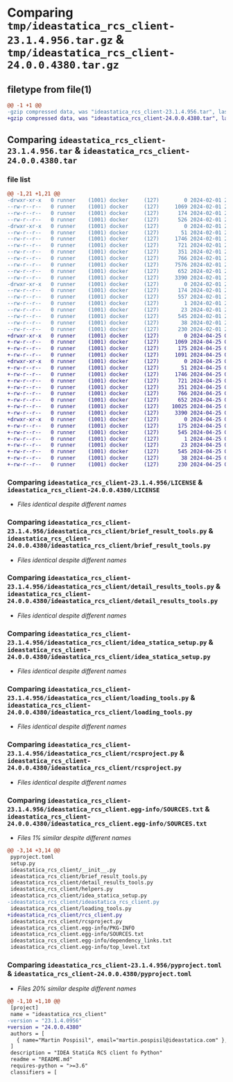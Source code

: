 # Comparing `tmp/ideastatica_rcs_client-23.1.4.956.tar.gz` & `tmp/ideastatica_rcs_client-24.0.0.4380.tar.gz`

## filetype from file(1)

```diff
@@ -1 +1 @@
-gzip compressed data, was "ideastatica_rcs_client-23.1.4.956.tar", last modified: Thu Feb  1 21:41:08 2024, max compression
+gzip compressed data, was "ideastatica_rcs_client-24.0.0.4380.tar", last modified: Thu Apr 25 07:45:59 2024, max compression
```

## Comparing `ideastatica_rcs_client-23.1.4.956.tar` & `ideastatica_rcs_client-24.0.0.4380.tar`

### file list

```diff
@@ -1,21 +1,21 @@
-drwxr-xr-x   0 runner    (1001) docker     (127)        0 2024-02-01 21:41:08.413580 ideastatica_rcs_client-23.1.4.956/
--rw-r--r--   0 runner    (1001) docker     (127)     1069 2024-02-01 21:41:00.000000 ideastatica_rcs_client-23.1.4.956/LICENSE
--rw-r--r--   0 runner    (1001) docker     (127)      174 2024-02-01 21:41:08.413580 ideastatica_rcs_client-23.1.4.956/PKG-INFO
--rw-r--r--   0 runner    (1001) docker     (127)      526 2024-02-01 21:41:00.000000 ideastatica_rcs_client-23.1.4.956/README.md
-drwxr-xr-x   0 runner    (1001) docker     (127)        0 2024-02-01 21:41:08.409580 ideastatica_rcs_client-23.1.4.956/ideastatica_rcs_client/
--rw-r--r--   0 runner    (1001) docker     (127)       51 2024-02-01 21:41:00.000000 ideastatica_rcs_client-23.1.4.956/ideastatica_rcs_client/__init__.py
--rw-r--r--   0 runner    (1001) docker     (127)     1746 2024-02-01 21:41:00.000000 ideastatica_rcs_client-23.1.4.956/ideastatica_rcs_client/brief_result_tools.py
--rw-r--r--   0 runner    (1001) docker     (127)      721 2024-02-01 21:41:00.000000 ideastatica_rcs_client-23.1.4.956/ideastatica_rcs_client/detail_results_tools.py
--rw-r--r--   0 runner    (1001) docker     (127)      351 2024-02-01 21:41:00.000000 ideastatica_rcs_client-23.1.4.956/ideastatica_rcs_client/helpers.py
--rw-r--r--   0 runner    (1001) docker     (127)      766 2024-02-01 21:41:00.000000 ideastatica_rcs_client-23.1.4.956/ideastatica_rcs_client/idea_statica_setup.py
--rw-r--r--   0 runner    (1001) docker     (127)     7576 2024-02-01 21:41:00.000000 ideastatica_rcs_client-23.1.4.956/ideastatica_rcs_client/ideastatica_rcs_client.py
--rw-r--r--   0 runner    (1001) docker     (127)      652 2024-02-01 21:41:00.000000 ideastatica_rcs_client-23.1.4.956/ideastatica_rcs_client/loading_tools.py
--rw-r--r--   0 runner    (1001) docker     (127)     3390 2024-02-01 21:41:00.000000 ideastatica_rcs_client-23.1.4.956/ideastatica_rcs_client/rcsproject.py
-drwxr-xr-x   0 runner    (1001) docker     (127)        0 2024-02-01 21:41:08.413580 ideastatica_rcs_client-23.1.4.956/ideastatica_rcs_client.egg-info/
--rw-r--r--   0 runner    (1001) docker     (127)      174 2024-02-01 21:41:08.000000 ideastatica_rcs_client-23.1.4.956/ideastatica_rcs_client.egg-info/PKG-INFO
--rw-r--r--   0 runner    (1001) docker     (127)      557 2024-02-01 21:41:08.000000 ideastatica_rcs_client-23.1.4.956/ideastatica_rcs_client.egg-info/SOURCES.txt
--rw-r--r--   0 runner    (1001) docker     (127)        1 2024-02-01 21:41:08.000000 ideastatica_rcs_client-23.1.4.956/ideastatica_rcs_client.egg-info/dependency_links.txt
--rw-r--r--   0 runner    (1001) docker     (127)       23 2024-02-01 21:41:08.000000 ideastatica_rcs_client-23.1.4.956/ideastatica_rcs_client.egg-info/top_level.txt
--rw-r--r--   0 runner    (1001) docker     (127)      545 2024-02-01 21:41:00.000000 ideastatica_rcs_client-23.1.4.956/pyproject.toml
--rw-r--r--   0 runner    (1001) docker     (127)       38 2024-02-01 21:41:08.413580 ideastatica_rcs_client-23.1.4.956/setup.cfg
--rw-r--r--   0 runner    (1001) docker     (127)      230 2024-02-01 21:41:00.000000 ideastatica_rcs_client-23.1.4.956/setup.py
+drwxr-xr-x   0 runner    (1001) docker     (127)        0 2024-04-25 07:45:59.706339 ideastatica_rcs_client-24.0.0.4380/
+-rw-r--r--   0 runner    (1001) docker     (127)     1069 2024-04-25 07:45:49.000000 ideastatica_rcs_client-24.0.0.4380/LICENSE
+-rw-r--r--   0 runner    (1001) docker     (127)      175 2024-04-25 07:45:59.706339 ideastatica_rcs_client-24.0.0.4380/PKG-INFO
+-rw-r--r--   0 runner    (1001) docker     (127)     1091 2024-04-25 07:45:49.000000 ideastatica_rcs_client-24.0.0.4380/README.md
+drwxr-xr-x   0 runner    (1001) docker     (127)        0 2024-04-25 07:45:59.706339 ideastatica_rcs_client-24.0.0.4380/ideastatica_rcs_client/
+-rw-r--r--   0 runner    (1001) docker     (127)       51 2024-04-25 07:45:49.000000 ideastatica_rcs_client-24.0.0.4380/ideastatica_rcs_client/__init__.py
+-rw-r--r--   0 runner    (1001) docker     (127)     1746 2024-04-25 07:45:49.000000 ideastatica_rcs_client-24.0.0.4380/ideastatica_rcs_client/brief_result_tools.py
+-rw-r--r--   0 runner    (1001) docker     (127)      721 2024-04-25 07:45:49.000000 ideastatica_rcs_client-24.0.0.4380/ideastatica_rcs_client/detail_results_tools.py
+-rw-r--r--   0 runner    (1001) docker     (127)      351 2024-04-25 07:45:49.000000 ideastatica_rcs_client-24.0.0.4380/ideastatica_rcs_client/helpers.py
+-rw-r--r--   0 runner    (1001) docker     (127)      766 2024-04-25 07:45:49.000000 ideastatica_rcs_client-24.0.0.4380/ideastatica_rcs_client/idea_statica_setup.py
+-rw-r--r--   0 runner    (1001) docker     (127)      652 2024-04-25 07:45:49.000000 ideastatica_rcs_client-24.0.0.4380/ideastatica_rcs_client/loading_tools.py
+-rw-r--r--   0 runner    (1001) docker     (127)    10025 2024-04-25 07:45:49.000000 ideastatica_rcs_client-24.0.0.4380/ideastatica_rcs_client/rcs_client.py
+-rw-r--r--   0 runner    (1001) docker     (127)     3390 2024-04-25 07:45:49.000000 ideastatica_rcs_client-24.0.0.4380/ideastatica_rcs_client/rcsproject.py
+drwxr-xr-x   0 runner    (1001) docker     (127)        0 2024-04-25 07:45:59.706339 ideastatica_rcs_client-24.0.0.4380/ideastatica_rcs_client.egg-info/
+-rw-r--r--   0 runner    (1001) docker     (127)      175 2024-04-25 07:45:59.000000 ideastatica_rcs_client-24.0.0.4380/ideastatica_rcs_client.egg-info/PKG-INFO
+-rw-r--r--   0 runner    (1001) docker     (127)      545 2024-04-25 07:45:59.000000 ideastatica_rcs_client-24.0.0.4380/ideastatica_rcs_client.egg-info/SOURCES.txt
+-rw-r--r--   0 runner    (1001) docker     (127)        1 2024-04-25 07:45:59.000000 ideastatica_rcs_client-24.0.0.4380/ideastatica_rcs_client.egg-info/dependency_links.txt
+-rw-r--r--   0 runner    (1001) docker     (127)       23 2024-04-25 07:45:59.000000 ideastatica_rcs_client-24.0.0.4380/ideastatica_rcs_client.egg-info/top_level.txt
+-rw-r--r--   0 runner    (1001) docker     (127)      545 2024-04-25 07:45:49.000000 ideastatica_rcs_client-24.0.0.4380/pyproject.toml
+-rw-r--r--   0 runner    (1001) docker     (127)       38 2024-04-25 07:45:59.706339 ideastatica_rcs_client-24.0.0.4380/setup.cfg
+-rw-r--r--   0 runner    (1001) docker     (127)      230 2024-04-25 07:45:49.000000 ideastatica_rcs_client-24.0.0.4380/setup.py
```

### Comparing `ideastatica_rcs_client-23.1.4.956/LICENSE` & `ideastatica_rcs_client-24.0.0.4380/LICENSE`

 * *Files identical despite different names*

### Comparing `ideastatica_rcs_client-23.1.4.956/ideastatica_rcs_client/brief_result_tools.py` & `ideastatica_rcs_client-24.0.0.4380/ideastatica_rcs_client/brief_result_tools.py`

 * *Files identical despite different names*

### Comparing `ideastatica_rcs_client-23.1.4.956/ideastatica_rcs_client/detail_results_tools.py` & `ideastatica_rcs_client-24.0.0.4380/ideastatica_rcs_client/detail_results_tools.py`

 * *Files identical despite different names*

### Comparing `ideastatica_rcs_client-23.1.4.956/ideastatica_rcs_client/idea_statica_setup.py` & `ideastatica_rcs_client-24.0.0.4380/ideastatica_rcs_client/idea_statica_setup.py`

 * *Files identical despite different names*

### Comparing `ideastatica_rcs_client-23.1.4.956/ideastatica_rcs_client/loading_tools.py` & `ideastatica_rcs_client-24.0.0.4380/ideastatica_rcs_client/loading_tools.py`

 * *Files identical despite different names*

### Comparing `ideastatica_rcs_client-23.1.4.956/ideastatica_rcs_client/rcsproject.py` & `ideastatica_rcs_client-24.0.0.4380/ideastatica_rcs_client/rcsproject.py`

 * *Files identical despite different names*

### Comparing `ideastatica_rcs_client-23.1.4.956/ideastatica_rcs_client.egg-info/SOURCES.txt` & `ideastatica_rcs_client-24.0.0.4380/ideastatica_rcs_client.egg-info/SOURCES.txt`

 * *Files 1% similar despite different names*

```diff
@@ -3,14 +3,14 @@
 pyproject.toml
 setup.py
 ideastatica_rcs_client/__init__.py
 ideastatica_rcs_client/brief_result_tools.py
 ideastatica_rcs_client/detail_results_tools.py
 ideastatica_rcs_client/helpers.py
 ideastatica_rcs_client/idea_statica_setup.py
-ideastatica_rcs_client/ideastatica_rcs_client.py
 ideastatica_rcs_client/loading_tools.py
+ideastatica_rcs_client/rcs_client.py
 ideastatica_rcs_client/rcsproject.py
 ideastatica_rcs_client.egg-info/PKG-INFO
 ideastatica_rcs_client.egg-info/SOURCES.txt
 ideastatica_rcs_client.egg-info/dependency_links.txt
 ideastatica_rcs_client.egg-info/top_level.txt
```

### Comparing `ideastatica_rcs_client-23.1.4.956/pyproject.toml` & `ideastatica_rcs_client-24.0.0.4380/pyproject.toml`

 * *Files 20% similar despite different names*

```diff
@@ -1,10 +1,10 @@
 [project]
 name = "ideastatica_rcs_client"
-version = "23.1.4.0956"
+version = "24.0.0.4380"
 authors = [
   { name="Martin Pospisil", email="martin.pospisil@ideastatica.com" },
 ]
 description = "IDEA StatiCa RCS client fo Python"
 readme = "README.md"
 requires-python = ">=3.6"
 classifiers = [
```

